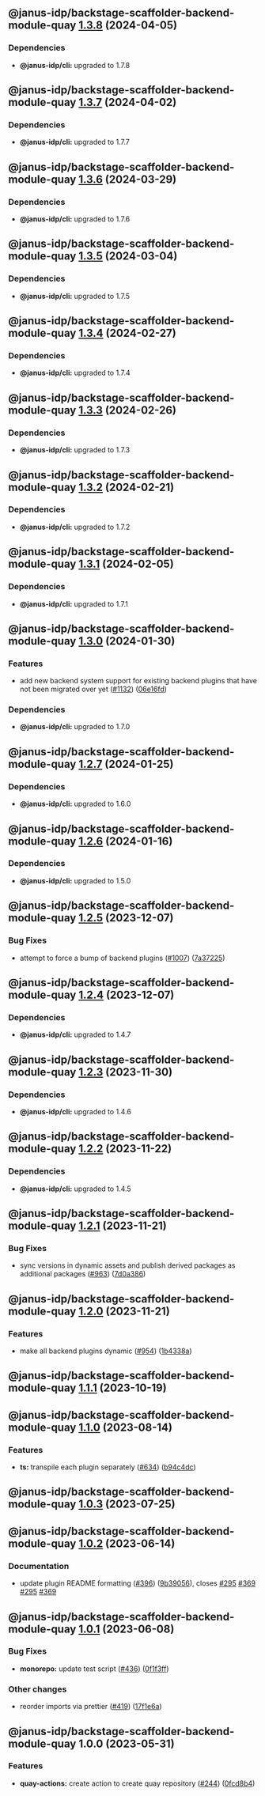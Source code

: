 ## @janus-idp/backstage-scaffolder-backend-module-quay [1.3.8](https://github.com/janus-idp/backstage-plugins/compare/@janus-idp/backstage-scaffolder-backend-module-quay@1.3.7...@janus-idp/backstage-scaffolder-backend-module-quay@1.3.8) (2024-04-05)



### Dependencies

* **@janus-idp/cli:** upgraded to 1.7.8

## @janus-idp/backstage-scaffolder-backend-module-quay [1.3.7](https://github.com/janus-idp/backstage-plugins/compare/@janus-idp/backstage-scaffolder-backend-module-quay@1.3.6...@janus-idp/backstage-scaffolder-backend-module-quay@1.3.7) (2024-04-02)



### Dependencies

* **@janus-idp/cli:** upgraded to 1.7.7

## @janus-idp/backstage-scaffolder-backend-module-quay [1.3.6](https://github.com/janus-idp/backstage-plugins/compare/@janus-idp/backstage-scaffolder-backend-module-quay@1.3.5...@janus-idp/backstage-scaffolder-backend-module-quay@1.3.6) (2024-03-29)



### Dependencies

* **@janus-idp/cli:** upgraded to 1.7.6

## @janus-idp/backstage-scaffolder-backend-module-quay [1.3.5](https://github.com/janus-idp/backstage-plugins/compare/@janus-idp/backstage-scaffolder-backend-module-quay@1.3.4...@janus-idp/backstage-scaffolder-backend-module-quay@1.3.5) (2024-03-04)



### Dependencies

* **@janus-idp/cli:** upgraded to 1.7.5

## @janus-idp/backstage-scaffolder-backend-module-quay [1.3.4](https://github.com/janus-idp/backstage-plugins/compare/@janus-idp/backstage-scaffolder-backend-module-quay@1.3.3...@janus-idp/backstage-scaffolder-backend-module-quay@1.3.4) (2024-02-27)



### Dependencies

* **@janus-idp/cli:** upgraded to 1.7.4

## @janus-idp/backstage-scaffolder-backend-module-quay [1.3.3](https://github.com/janus-idp/backstage-plugins/compare/@janus-idp/backstage-scaffolder-backend-module-quay@1.3.2...@janus-idp/backstage-scaffolder-backend-module-quay@1.3.3) (2024-02-26)



### Dependencies

* **@janus-idp/cli:** upgraded to 1.7.3

## @janus-idp/backstage-scaffolder-backend-module-quay [1.3.2](https://github.com/janus-idp/backstage-plugins/compare/@janus-idp/backstage-scaffolder-backend-module-quay@1.3.1...@janus-idp/backstage-scaffolder-backend-module-quay@1.3.2) (2024-02-21)



### Dependencies

* **@janus-idp/cli:** upgraded to 1.7.2

## @janus-idp/backstage-scaffolder-backend-module-quay [1.3.1](https://github.com/janus-idp/backstage-plugins/compare/@janus-idp/backstage-scaffolder-backend-module-quay@1.3.0...@janus-idp/backstage-scaffolder-backend-module-quay@1.3.1) (2024-02-05)



### Dependencies

* **@janus-idp/cli:** upgraded to 1.7.1

## @janus-idp/backstage-scaffolder-backend-module-quay [1.3.0](https://github.com/janus-idp/backstage-plugins/compare/@janus-idp/backstage-scaffolder-backend-module-quay@1.2.7...@janus-idp/backstage-scaffolder-backend-module-quay@1.3.0) (2024-01-30)


### Features

* add new backend system support for existing backend plugins that have not been migrated over yet ([#1132](https://github.com/janus-idp/backstage-plugins/issues/1132)) ([06e16fd](https://github.com/janus-idp/backstage-plugins/commit/06e16fdcf64257dd08297cb727445d9a8a23c522))



### Dependencies

* **@janus-idp/cli:** upgraded to 1.7.0

## @janus-idp/backstage-scaffolder-backend-module-quay [1.2.7](https://github.com/janus-idp/backstage-plugins/compare/@janus-idp/backstage-scaffolder-backend-module-quay@1.2.6...@janus-idp/backstage-scaffolder-backend-module-quay@1.2.7) (2024-01-25)



### Dependencies

* **@janus-idp/cli:** upgraded to 1.6.0

## @janus-idp/backstage-scaffolder-backend-module-quay [1.2.6](https://github.com/janus-idp/backstage-plugins/compare/@janus-idp/backstage-scaffolder-backend-module-quay@1.2.5...@janus-idp/backstage-scaffolder-backend-module-quay@1.2.6) (2024-01-16)



### Dependencies

* **@janus-idp/cli:** upgraded to 1.5.0

## @janus-idp/backstage-scaffolder-backend-module-quay [1.2.5](https://github.com/janus-idp/backstage-plugins/compare/@janus-idp/backstage-scaffolder-backend-module-quay@1.2.4...@janus-idp/backstage-scaffolder-backend-module-quay@1.2.5) (2023-12-07)


### Bug Fixes

* attempt to force a bump of backend plugins ([#1007](https://github.com/janus-idp/backstage-plugins/issues/1007)) ([7a37225](https://github.com/janus-idp/backstage-plugins/commit/7a372254fb7e8107aa794f7900a6511eee096677))

## @janus-idp/backstage-scaffolder-backend-module-quay [1.2.4](https://github.com/janus-idp/backstage-plugins/compare/@janus-idp/backstage-scaffolder-backend-module-quay@1.2.3...@janus-idp/backstage-scaffolder-backend-module-quay@1.2.4) (2023-12-07)



### Dependencies

* **@janus-idp/cli:** upgraded to 1.4.7

## @janus-idp/backstage-scaffolder-backend-module-quay [1.2.3](https://github.com/janus-idp/backstage-plugins/compare/@janus-idp/backstage-scaffolder-backend-module-quay@1.2.2...@janus-idp/backstage-scaffolder-backend-module-quay@1.2.3) (2023-11-30)



### Dependencies

* **@janus-idp/cli:** upgraded to 1.4.6

## @janus-idp/backstage-scaffolder-backend-module-quay [1.2.2](https://github.com/janus-idp/backstage-plugins/compare/@janus-idp/backstage-scaffolder-backend-module-quay@1.2.1...@janus-idp/backstage-scaffolder-backend-module-quay@1.2.2) (2023-11-22)



### Dependencies

* **@janus-idp/cli:** upgraded to 1.4.5

## @janus-idp/backstage-scaffolder-backend-module-quay [1.2.1](https://github.com/janus-idp/backstage-plugins/compare/@janus-idp/backstage-scaffolder-backend-module-quay@1.2.0...@janus-idp/backstage-scaffolder-backend-module-quay@1.2.1) (2023-11-21)


### Bug Fixes

* sync versions in dynamic assets and publish derived packages as additional packages ([#963](https://github.com/janus-idp/backstage-plugins/issues/963)) ([7d0a386](https://github.com/janus-idp/backstage-plugins/commit/7d0a38609b4a18b54c75378a150e8b5c3ba8ff43))

## @janus-idp/backstage-scaffolder-backend-module-quay [1.2.0](https://github.com/janus-idp/backstage-plugins/compare/@janus-idp/backstage-scaffolder-backend-module-quay@1.1.1...@janus-idp/backstage-scaffolder-backend-module-quay@1.2.0) (2023-11-21)


### Features

* make all backend plugins dynamic ([#954](https://github.com/janus-idp/backstage-plugins/issues/954)) ([1b4338a](https://github.com/janus-idp/backstage-plugins/commit/1b4338a45c3b92f5607391b2bfc17c4d29050ce3))

## @janus-idp/backstage-scaffolder-backend-module-quay [1.1.1](https://github.com/janus-idp/backstage-plugins/compare/@janus-idp/backstage-scaffolder-backend-module-quay@1.1.0...@janus-idp/backstage-scaffolder-backend-module-quay@1.1.1) (2023-10-19)

## @janus-idp/backstage-scaffolder-backend-module-quay [1.1.0](https://github.com/janus-idp/backstage-plugins/compare/@janus-idp/backstage-scaffolder-backend-module-quay@1.0.3...@janus-idp/backstage-scaffolder-backend-module-quay@1.1.0) (2023-08-14)


### Features

* **ts:** transpile each plugin separately ([#634](https://github.com/janus-idp/backstage-plugins/issues/634)) ([b94c4dc](https://github.com/janus-idp/backstage-plugins/commit/b94c4dc50ada328e5ce1bed5fb7c76f64607e1ee))

## @janus-idp/backstage-scaffolder-backend-module-quay [1.0.3](https://github.com/janus-idp/backstage-plugins/compare/@janus-idp/backstage-scaffolder-backend-module-quay@1.0.2...@janus-idp/backstage-scaffolder-backend-module-quay@1.0.3) (2023-07-25)

## @janus-idp/backstage-scaffolder-backend-module-quay [1.0.2](https://github.com/janus-idp/backstage-plugins/compare/@janus-idp/backstage-scaffolder-backend-module-quay@1.0.1...@janus-idp/backstage-scaffolder-backend-module-quay@1.0.2) (2023-06-14)


### Documentation

* update plugin README formatting ([#396](https://github.com/janus-idp/backstage-plugins/issues/396)) ([9b39056](https://github.com/janus-idp/backstage-plugins/commit/9b39056f6c66e9a6a0a5d0c4059420dff66db263)), closes [#295](https://github.com/janus-idp/backstage-plugins/issues/295) [#369](https://github.com/janus-idp/backstage-plugins/issues/369) [#295](https://github.com/janus-idp/backstage-plugins/issues/295) [#369](https://github.com/janus-idp/backstage-plugins/issues/369)

## @janus-idp/backstage-scaffolder-backend-module-quay [1.0.1](https://github.com/janus-idp/backstage-plugins/compare/@janus-idp/backstage-scaffolder-backend-module-quay@1.0.0...@janus-idp/backstage-scaffolder-backend-module-quay@1.0.1) (2023-06-08)


### Bug Fixes

* **monorepo:** update test script ([#436](https://github.com/janus-idp/backstage-plugins/issues/436)) ([0f1f3ff](https://github.com/janus-idp/backstage-plugins/commit/0f1f3ff25176225076a112f90412d5dcd6f28a75))


### Other changes

* reorder imports via prettier ([#419](https://github.com/janus-idp/backstage-plugins/issues/419)) ([17f1e6a](https://github.com/janus-idp/backstage-plugins/commit/17f1e6a689bd793a619ec5e42e5cdda0998f78a5))

## @janus-idp/backstage-scaffolder-backend-module-quay 1.0.0 (2023-05-31)


### Features

* **quay-actions:** create action to create quay repository ([#244](https://github.com/janus-idp/backstage-plugins/issues/244)) ([0fcd8b4](https://github.com/janus-idp/backstage-plugins/commit/0fcd8b4ed1924280048f7ec8c8571e10af711cd9))
